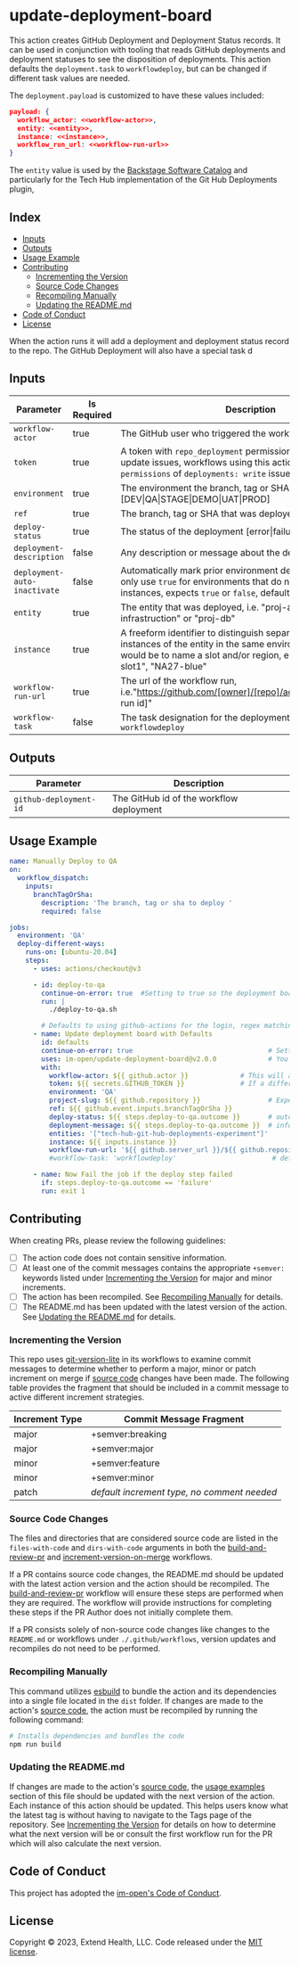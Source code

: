 # update-deployment-board

This action creates GitHub Deployment and Deployment Status records.  It can be used in conjunction with tooling that reads GitHub deployments and deployment statuses to see the disposition of deployments.  This action defaults the `deployment.task` to `workflowdeploy`, but can be changed if different task values are needed.

The `deployment.payload` is customized to have these values included:
```json
payload: {
  workflow_actor: <<workflow-actor>>,
  entity: <<entity>>,
  instance: <<instance>>,
  workflow_run_url: <<workflow-run-url>>
}
```

The  `entity` value is used by the [Backstage Software Catalog] and particularly for the Tech Hub implementation of the Git Hub Deployments plugin,

## Index <!-- omit in toc -->

- [Inputs](#inputs)
- [Outputs](#outputs)
- [Usage Example](#usage-example)
- [Contributing](#contributing)
  - [Incrementing the Version](#incrementing-the-version)
  - [Source Code Changes](#source-code-changes)
  - [Recompiling Manually](#recompiling-manually)
  - [Updating the README.md](#updating-the-readmemd)
- [Code of Conduct](#code-of-conduct)
- [License](#license)

When the action runs it will add a deployment and deployment status record to the repo.  The GitHub Deployment will also have a special task d

## Inputs

| Parameter                    | Is Required | Description                                                                                                                                                                                         |
| ---------------------------- | ----------- | --------------------------------------------------------------------------------------------------------------------------------------------------------------------------------------------------- |
| `workflow-actor`             | true        | The GitHub user who triggered the workflow                                                                                                                                                          |
| `token`                      | true        | A token with `repo_deployment` permissions to create and update issues, workflows using this action should be granted `permissions` of `deployments: write` issues                                  |
| `environment`                | true        | The environment the branch, tag or SHA was deployed to, i.e. [DEV\|QA\|STAGE\|DEMO\|UAT\|PROD]                                                                                                      |
| `ref`                        | true        | The branch, tag or SHA that was deployed                                                                                                                                                            |
| `deploy-status`              | true        | The status of the deployment [error\|failure\|success]                                                                                                                                              |
| `deployment-description`     | false       | Any description or message about the deployment                                                                                                                                                     |
| `deployment-auto-inactivate` | false       | Automatically mark prior environment deployments inactive, only use `true` for environments that do not have multiple instances, expects `true` or `false`, defaults to `false`                     |
| `entity`                     | true        | The entity that was deployed, i.e. "proj-app", "proj-infrastruction" or "proj-db"                                                                                                                   |
| `instance`                   | true        | A freeform identifier to distinguish separately deployed instances of the entity in the same environment. Typical uses would be to name a slot and/or region, e.g "NA26", "NA26-slot1", "NA27-blue" |
| `workflow-run-url`           | true        | The url of the workflow run, i.e."https://github.com/[owner]/[repo]/actions/runs/[workflow run id]"                                                                                                 |
| `workflow-task`              | false       | The task designation for the deployment, defaults to `workflowdeploy`                                                                                                                               |

## Outputs

| Parameter              | Description                              |
| ---------------------- | ---------------------------------------- |
| `github-deployment-id` | The GitHub id of the workflow deployment |

## Usage Example

```yml
name: Manually Deploy to QA
on:
  workflow_dispatch:
    inputs:
      branchTagOrSha:
        description: 'The branch, tag or sha to deploy '
        required: false

jobs:
  environment: 'QA'
  deploy-different-ways:
    runs-on: [ubuntu-20.04]
    steps:
      - uses: actions/checkout@v3

      - id: deploy-to-qa
        continue-on-error: true  #Setting to true so the deployment board can be updated, even if this fails
        run: |
          ./deploy-to-qa.sh

        # Defaults to using github-actions for the login, regex matching to determine the ref-type and times shown in UTC
      - name: Update deployment board with Defaults
        id: defaults
        continue-on-error: true                                  # Setting to true so the job doesn't fail if updating the board fails.
        uses: im-open/update-deployment-board@v2.0.0             # You may also reference just the major or major.minor version
        with:
          workflow-actor: ${{ github.actor }}             # This will add the user who kicked off the workflow to the deployment payload
          token: ${{ secrets.GITHUB_TOKEN }}              # If a different token is used, update github-login with the corresponding account
          environment: 'QA'
          project-slug: ${{ github.repository }}                 # Expects [org|owner]/[repo name]
          ref: ${{ github.event.inputs.branchTagOrSha }}
          deploy-status: ${{ steps.deploy-to-qa.outcome }}       # outcome is the result of the step before continue-on-error is applied, i.e. [error|failure|success]
          deployment-message: ${{ steps.deploy-to-qa.outcome }}  # information that may add supporting information to the status/result
          entities: '["tech-hub-git-hub-deployments-experiment"]'
          instance: ${{ inputs.instance }}
          workflow-run-url: '${{ github.server_url }}/${{ github.repository }}/actions/runs/${{ github.run_id }}'
          #workflow-task: 'workflowdeploy'                        # defaults to workflowdeploy

      - name: Now Fail the job if the deploy step failed
        if: steps.deploy-to-qa.outcome == 'failure'
        run: exit 1
```

## Contributing

When creating PRs, please review the following guidelines:

- [ ] The action code does not contain sensitive information.
- [ ] At least one of the commit messages contains the appropriate `+semver:` keywords listed under [Incrementing the Version] for major and minor increments.
- [ ] The action has been recompiled.  See [Recompiling Manually] for details.
- [ ] The README.md has been updated with the latest version of the action.  See [Updating the README.md] for details.

### Incrementing the Version

This repo uses [git-version-lite] in its workflows to examine commit messages to determine whether to perform a major, minor or patch increment on merge if [source code] changes have been made.  The following table provides the fragment that should be included in a commit message to active different increment strategies.

| Increment Type | Commit Message Fragment                     |
| -------------- | ------------------------------------------- |
| major          | +semver:breaking                            |
| major          | +semver:major                               |
| minor          | +semver:feature                             |
| minor          | +semver:minor                               |
| patch          | *default increment type, no comment needed* |

### Source Code Changes

The files and directories that are considered source code are listed in the `files-with-code` and `dirs-with-code` arguments in both the [build-and-review-pr] and [increment-version-on-merge] workflows.

If a PR contains source code changes, the README.md should be updated with the latest action version and the action should be recompiled.  The [build-and-review-pr] workflow will ensure these steps are performed when they are required.  The workflow will provide instructions for completing these steps if the PR Author does not initially complete them.

If a PR consists solely of non-source code changes like changes to the `README.md` or workflows under `./.github/workflows`, version updates and recompiles do not need to be performed.

### Recompiling Manually

This command utilizes [esbuild] to bundle the action and its dependencies into a single file located in the `dist` folder.  If changes are made to the action's [source code], the action must be recompiled by running the following command:

```sh
# Installs dependencies and bundles the code
npm run build
```

### Updating the README.md

If changes are made to the action's [source code], the [usage examples] section of this file should be updated with the next version of the action.  Each instance of this action should be updated.  This helps users know what the latest tag is without having to navigate to the Tags page of the repository.  See [Incrementing the Version] for details on how to determine what the next version will be or consult the first workflow run for the PR which will also calculate the next version.

## Code of Conduct

This project has adopted the [im-open's Code of Conduct](https://github.com/im-open/.github/blob/main/CODE_OF_CONDUCT.md).

## License

Copyright &copy; 2023, Extend Health, LLC. Code released under the [MIT license](LICENSE).

<!-- Links -->
[Backstage Software Catalog]: https://backstage.io/docs/features/software-catalog/
[Incrementing the Version]: #incrementing-the-version
[Recompiling Manually]: #recompiling-manually
[Updating the README.md]: #updating-the-readmemd
[source code]: #source-code-changes
[usage examples]: #usage-examples
[build-and-review-pr]: ./.github/workflows/build-and-review-pr.yml
[increment-version-on-merge]: ./.github/workflows/increment-version-on-merge.yml
[esbuild]: https://esbuild.github.io/getting-started/#bundling-for-node
[git-version-lite]: https://github.com/im-open/git-version-lite
[the board]: https://github.com/im-open/update-deployment-board/projects/1
[cleanup-deployment-board]: https://github.com/im-open/cleanup-deployment-board
